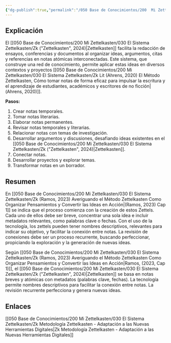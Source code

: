 ```yaml
---
{"dg-publish":true,"permalink":"/050 Base de Conocimientos/200  Mi Zettelkasten/030 El Sistema Zettelkasten/Zk Metodología Zettelkasten - El Proceso/","tags":["zettelkasten","proceso","metodología","zettels"]}
---
```


## Explicación
El [[050 Base de Conocimientos/200  Mi Zettelkasten/030 El Sistema Zettelkasten/Zk ("Zettelkasten", 2024)\|Zettelkasten]] facilita la redacción de ensayos, conferencias y documentos al organizar ideas, argumentos, citas y referencias en notas atómicas interconectadas. Este sistema, que construye una red de conocimiento, permite aplicar estas ideas en diversos contextos y proyectos [[050 Base de Conocimientos/200  Mi Zettelkasten/030 El Sistema Zettelkasten/Zk Lit (Ahrens, 2020) El Método Zettelkasten, Cómo tomar notas de forma eficaz para impulsar la escritura y el aprendizaje de estudiantes, académicos y escritores de no ficción\|(Ahrens, 2020)]].

**Pasos:**

1. Crear notas temporales.
2. Tomar notas literarias.
3. Elaborar notas permanentes.
4. Revisar notas temporales y literarias.
5. Relacionar notas con temas de investigación.
6. Desarrollar argumentos y discusiones, desafiando ideas existentes en el [[050 Base de Conocimientos/200  Mi Zettelkasten/030 El Sistema Zettelkasten/Zk ("Zettelkasten", 2024)\|Zettelkasten]].
7. Conectar notas.
8. Desarrollar proyectos y explorar temas.
9. Transformar notas en un borrador.

## Resumen
En [[050 Base de Conocimientos/200  Mi Zettelkasten/030 El Sistema Zettelkasten/Zk (Ramos, 2023) Averiguando el Método Zettelkasten Como Organizar Pensamientos y Convertir las Ideas en Acción\|(Ramos, 2023) Cap 1]] se indica que el proceso comienza con la creación de estos Zettels. Cada uno de ellos debe ser breve, concentrar una sola idea e incluir metadatos relevantes, como palabras clave o fechas. Con el uso de la tecnología, los zettels pueden tener nombres descriptivos, relevantes para indicar su objetivo, y facilitar la conexión entre notas.
La revisión de conexiones debe ser un proceso recurrente, buscando perfeccionar, propiciando la exploración y la generación de nuevas ideas.

Según [[050 Base de Conocimientos/200  Mi Zettelkasten/030 El Sistema Zettelkasten/Zk (Ramos, 2023) Averiguando el Método Zettelkasten Como Organizar Pensamientos y Convertir las Ideas en Acción\|Ramos, (2023, Cap 1)]], el [[050 Base de Conocimientos/200  Mi Zettelkasten/030 El Sistema Zettelkasten/Zk ("Zettelkasten", 2024)\|Zettelkasten]] se basa en notas breves y atómicas con metadatos (palabras clave, fechas). La tecnología permite nombres descriptivos para facilitar la conexión entre notas. La revisión recurrente perfecciona y genera nuevas ideas.

## Enlaces
[[050 Base de Conocimientos/200  Mi Zettelkasten/030 El Sistema Zettelkasten/Zk Metodología Zettelkasten - Adaptación a las Nuevas Herramientas Digitales\|Zk Metodología Zettelkasten - Adaptación a las Nuevas Herramientas Digitales]]



